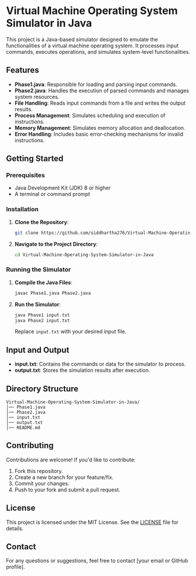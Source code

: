 # Virtual Machine Operating System Simulator in Java

This project is a Java-based simulator designed to emulate the functionalities of a virtual machine operating system. It processes input commands, executes operations, and simulates system-level functionalities.

## Features

- **Phase1.java**: Responsible for loading and parsing input commands.
- **Phase2.java**: Handles the execution of parsed commands and manages system resources.
- **File Handling**: Reads input commands from a file and writes the output results.
- **Process Management**: Simulates scheduling and execution of instructions.
- **Memory Management**: Simulates memory allocation and deallocation.
- **Error Handling**: Includes basic error-checking mechanisms for invalid instructions.

## Getting Started

### Prerequisites

- Java Development Kit (JDK) 8 or higher
- A terminal or command prompt

### Installation

1. **Clone the Repository**:
   ```bash
   git clone https://github.com/siddhartha276/Virtual-Machine-Operating-System-Simulator-in-Java.git
   ```

2. **Navigate to the Project Directory**:
   ```bash
   cd Virtual-Machine-Operating-System-Simulator-in-Java
   ```

### Running the Simulator

1. **Compile the Java Files**:
   ```bash
   javac Phase1.java Phase2.java
   ```

2. **Run the Simulator**:
   ```bash
   java Phase1 input.txt
   java Phase2 input.txt
   ```
   Replace `input.txt` with your desired input file.

## Input and Output

- **input.txt**: Contains the commands or data for the simulator to process.
- **output.txt**: Stores the simulation results after execution.

## Directory Structure

```
Virtual-Machine-Operating-System-Simulator-in-Java/
│── Phase1.java
│── Phase2.java
│── input.txt
│── output.txt
│── README.md
```

## Contributing

Contributions are welcome! If you'd like to contribute:

1. Fork this repository.
2. Create a new branch for your feature/fix.
3. Commit your changes.
4. Push to your fork and submit a pull request.

## License

This project is licensed under the MIT License. See the [LICENSE](LICENSE) file for details.

## Contact

For any questions or suggestions, feel free to contact [your email or GitHub profile].

